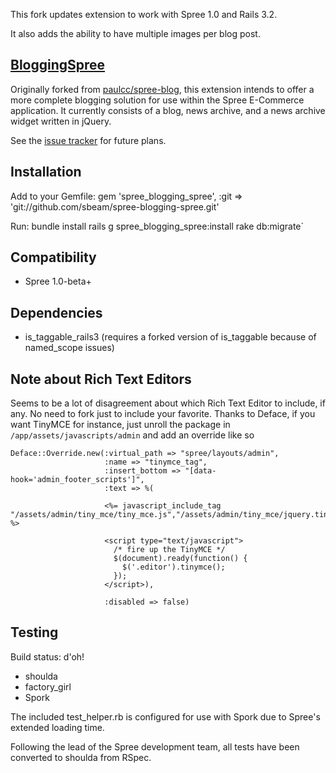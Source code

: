 This fork updates extension to work with Spree 1.0 and Rails 3.2. 

It also adds the ability to have multiple images per blog post.

[BloggingSpree](http://github.com/sbeam/spree-blogging-spree/)
---------------

Originally forked from [paulcc/spree-blog](http://github.com/paulcc/spree-blog/), this extension intends to offer a more complete blogging solution for use within the Spree E-Commerce application. It currently consists of a blog, news archive, and a news archive widget written in jQuery.

See the [issue tracker](http://github.com/jaymendoza/spree-blogging-spree/issues) for future plans.


Installation
------------
Add to your Gemfile:
    gem 'spree_blogging_spree', :git => 'git://github.com/sbeam/spree-blogging-spree.git'

Run:
    bundle install
    rails g spree_blogging_spree:install
    rake db:migrate`

Compatibility
-------------

* Spree 1.0-beta+

Dependencies
------------

* is_taggable_rails3 (requires a forked version of is_taggable because of named_scope issues)

Note about Rich Text Editors
----------------------------
Seems to be a lot of disagreement about which Rich Text Editor to include, if any. No need to fork just to include your favorite. Thanks to Deface, if you want TinyMCE for instance, just unroll the package in `/app/assets/javascripts/admin` and add an override like so

    Deface::Override.new(:virtual_path => "spree/layouts/admin",
                         :name => "tinymce_tag",
                         :insert_bottom => "[data-hook='admin_footer_scripts']",
                         :text => %(
                         
                         <%= javascript_include_tag "/assets/admin/tiny_mce/tiny_mce.js","/assets/admin/tiny_mce/jquery.tinymce.js"    %>

                         <script type="text/javascript"> 
                           /* fire up the TinyMCE */
                           $(document).ready(function() {
                             $('.editor').tinymce();
                           });
                         </script>),

                         :disabled => false)

Testing
-------

Build status: d'oh!

* shoulda
* factory_girl
* Spork

The included test_helper.rb is configured for use with Spork due to Spree's extended loading time.

Following the lead of the Spree development team, all tests have been converted to shoulda from RSpec.

